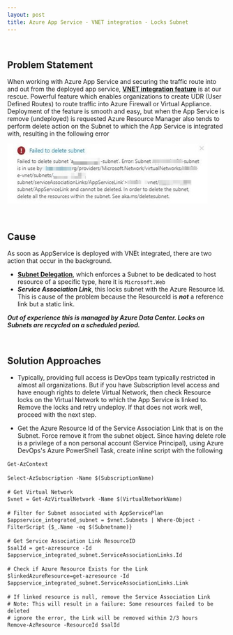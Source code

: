 ```yaml
---
layout: post
title: Azure App Service - VNET integration - Locks Subnet
---
```

<!-- Post Content -->

<br/>

## Problem Statement

When working with Azure App Service and securing the traffic route into and out from the deployed app service, __[VNET integration feature](https://docs.microsoft.com/en-us/azure/app-service/web-sites-integrate-with-vnet)__ is at our rescue. Powerful feature  which enables organizations to create UDR (User Defined Routes) to route traffic into Azure Firewall or Virtual Appliance. Deployment of the feature is smooth and easy, but when the App Service is remove (undeployed) is requested Azure Resource Manager also tends to perform delete action on the Subnet to which the App Service is integrated with, resulting in the following error

 ![](/assets/2020-07-03-AzAppService-Subnet-SAL-Error.jpg)

<br/>

## Cause

As soon as AppService is deployed with VNEt integrated, there are two action that occur in the background. 
* __[Subnet Delegation](https://docs.microsoft.com/en-us/azure/virtual-network/subnet-delegation-overview)__, which enforces a Subnet to be dedicated to host resource of a specific type, here it is ```Microsoft.Web```
* ***Service Association Link***, this locks subnet with the Azure Resource Id. This is cause of the problem because the ResourceId is **_not_** a reference link but a static link.

***Out of experience this is managed by Azure Data Center. Locks on Subnets are recycled on a scheduled period.***

<br/>

## Solution Approaches

- Typically, providing full access is DevOps team typically restricted in almost all organizations. But if you have Subscription level access and have enough rights to delete Virtual Network, then check Resource locks on the Virtual Network to which the App Service is linked to. Remove the locks and retry undeploy. If that does not work well, proceed with the next step. 

- Get the Azure Resource Id of the Service Association Link that is on the Subnet. Force remove it from the subnet object.
Since having delete role is a privilege of a non personal account (Service Principal), using Azure DevOps's Azure PowerShell Task, create inline script with the following

```
Get-AzContext 

Select-AzSubscription -Name $(SubscriptionName)

# Get Virtual Network 
$vnet = Get-AzVirtualNetwork -Name $(VirtualNetworkName)

# Filter for Subnet associated with AppServicePlan
$appservice_integrated_subnet = $vnet.Subnets | Where-Object -FilterScript {$_.Name -eq $(Subnetname)}

# Get Service Association Link ResourceID
$salId = get-azresource -Id $appservice_integrated_subnet.ServiceAssociationLinks.Id

# Check if Azure Resource Exists for the Link
$linkedAzureResource=get-azresource -Id $appservice_integrated_subnet.ServiceAssociationLinks.Link

# If linked resource is null, remove the Service Association Link
# Note: This will result in a failure: Some resources failed to be deleted
# ignore the error, the Link will be removed within 2/3 hours
Remove-AzResource -ResourceId $salId

```

